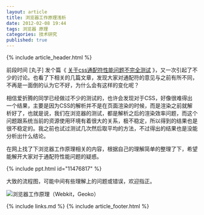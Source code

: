 ```yaml
---
layout: article
title: 浏览器工作原理浅析
date: 2012-02-08 19:44
tags: 浏览器 原理
categories: 技术研究
published: true
---
```


{% include  article_header.html %}

前段时间 [丸子] 发个篇《 [关于css通配符性能问题不完全测试](http://i.wanz.im/2012/01/03/performance_testing_about_css_universal_selector/) 》，又一次引起了不少的讨论。也看了下相关的几篇文章，发现大家对通配符的意见与之前有所不同，不再是一面倒的认为它不好，为什么会有这样的变化呢？

相信爱折腾的同学已经做过不少的测试的，也许会发现对于CSS，好像很难得出一个结果，主要是因为CSS的解析并不是在页面渲染的时候，而是渲染之前就解析好了，也就是说，我们在浏览器的测试，都是解析之后的渲染效率问题，而这个问题跟系统当前的资源使用环境有着很大的关系，极不稳定，所以得到的结果也是很不稳定的。我之前也试过测试几次然后取平均的方法，不过得出的结果也是没能分析出什么结论。

在网上找了下浏览器工作原理相关的内容，根据自己的理解简单的整理了下，希望能解开大家对于通配符性能问题的疑惑。

{% include ppt.html id="11476817" %}

大致的流程图，可能中间有些理解上的问题或错误，欢迎指正。

![浏览器工作原理（Webkit，Geoko）](http://i.minus.com/ifCYFUFOG4SmZ.png)

{% include links.md %}
{% include article_footer.html %}
